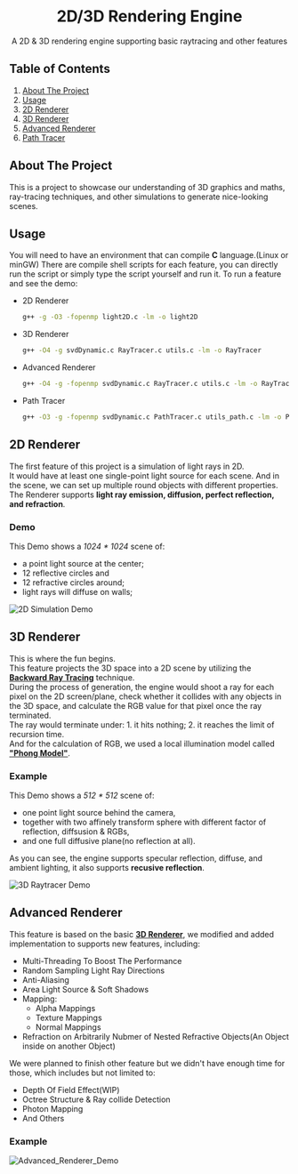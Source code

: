 <a name="readme-top"></a>
<div align="center">
  <h1 align="center">2D/3D Rendering Engine</h1>
  <p>
    A 2D & 3D rendering engine supporting basic raytracing and other features
  </p>
</div>

## Table of Contents</summary>
  <ol>
    <li><a href="#about-the-project">About The Project</a></li>
    <li><a href="#usage">Usage</a></li>
    <li><a href="#2d-renderer">2D Renderer</a></li>
    <li><a href="#3d-renderer">3D Renderer</a></li>
    <li><a href="#adv-renderer">Advanced Renderer</a></li>
    <li><a href="#path-tracing">Path Tracer</a></li>
  </ol>

## About The Project
This is a project to showcase our understanding of 3D graphics and maths, ray-tracing techniques, and other simulations to generate nice-looking scenes. 

## Usage
You will need to have an environment that can compile **C** language.(Linux or minGW)
There are compile shell scripts for each feature, you can directly run the script or simply type the script yourself and run it.
To run a feature and see the demo:
* 2D Renderer
  ```sh
  g++ -g -O3 -fopenmp light2D.c -lm -o light2D
  ```
  
* 3D Renderer
  ```sh
  g++ -O4 -g svdDynamic.c RayTracer.c utils.c -lm -o RayTracer
  ```
  
* Advanced Renderer
  ```sh
  g++ -O4 -g -fopenmp svdDynamic.c RayTracer.c utils.c -lm -o RayTracer
  ```
  
* Path Tracer
  ```sh
  g++ -O3 -g -fopenmp svdDynamic.c PathTracer.c utils_path.c -lm -o PathTracer
  ```
  

## 2D Renderer

The first feature of this project is a simulation of light rays in 2D.  
It would have at least one single-point light source for each scene. And in the scene, we can set up multiple round objects with different properties.  
The Renderer supports **light ray emission, diffusion, perfect reflection, and refraction**.

### Demo
This Demo shows a *1024 * 1024* scene of:
  * a point light source at the center;
  * 12 reflective circles and
  * 12 refractive circles around;
  * light rays will diffuse on walls;  

![2D Simulation Demo](https://github.com/TaihouAnF/Basic-Rendering-Engine/blob/main/Demo/light2D_output.png)


## 3D Renderer

This is where the fun begins.  
This feature projects the 3D space into a 2D scene by utilizing the [**Backward Ray Tracing**](https://en.wikipedia.org/wiki/Ray_tracing_(graphics)) technique.  
During the process of generation, the engine would shoot a ray for each pixel on the 2D screen/plane, check whether it collides with any objects in the 3D space, and calculate the RGB value for that pixel once the ray terminated.  
The ray would terminate under: 1. it hits nothing; 2. it reaches the limit of recursion time.  
And for the calculation of RGB, we used a local illumination model called [**"Phong Model"**](https://en.wikipedia.org/wiki/Phong_reflection_model).  

### Example
This Demo shows a *512 * 512* scene of:
* one point light source behind the camera,
* together with two affinely transform sphere with different factor of reflection, diffsusion & RGBs,
* and one full diffusive plane(no reflection at all).  

As you can see, the engine supports specular reflection, diffuse, and ambient lighting, it also supports **recusive reflection**.

![3D Raytracer Demo](https://github.com/TaihouAnF/Basic-Rendering-Engine/blob/main/Demo/full.png)


## Advanced Renderer

This feature is based on the basic [**3D Renderer**](#3d-renderer), we modified and added implementation to supports new features, including:
  *  Multi-Threading To Boost The Performance
  *  Random Sampling Light Ray Directions
  *  Anti-Aliasing
  *  Area Light Source & Soft Shadows 
  *  Mapping:
      *  Alpha Mappings
      *  Texture Mappings
      *  Normal Mappings
  *  Refraction on Arbitrarily Nubmer of Nested Refractive Objects(An Object inside on another Object)  

We were planned to finish other feature but we didn't have enough time for those, which includes but not limited to:
  *  Depth Of Field Effect(WIP)
  * Octree Structure & Ray collide Detection
  * Photon Mapping
  * And Others

### Example
![Advanced_Renderer_Demo](https://github.com/TaihouAnF/Basic-Rendering-Engine/blob/main/Demo/Advanced.png)
